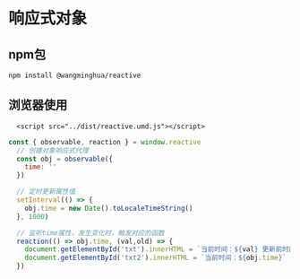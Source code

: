 # 响应式对象

## npm包

    npm install @wangminghua/reactive

## 浏览器使用

      <script src="../dist/reactive.umd.js"></script>

```javascript
const { observable, reaction } = window.reactive
  // 创建对象响应式代理
  const obj = observable({
    time: ''
  })

  // 定时更新属性值
  setInterval(() => {
    obj.time = new Date().toLocaleTimeString()
  }, 1000)

  // 监听time属性，发生变化时，触发对应的函数
  reaction(() => obj.time, (val,old) => {
    document.getElementById('txt').innerHTML = `当前时间：${val} 更新前时间：${old}`
    document.getElementById('txt2').innerHTML = `当前时间：${obj.time}`
  })
```
